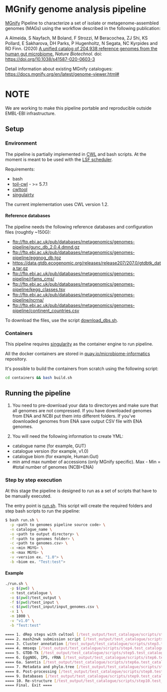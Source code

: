 # MGnify genome analysis pipeline

[MGnify](https://www.ebi.ac.uk/metagenomics/) Pipeline to characterize a set of isolate or metagenome-assembled genomes (MAGs) using the workflow described in the following publication: 

A Almeida, S Nayfach, M Boland, F Strozzi, M Beracochea, ZJ Shi, KS Pollard, E Sakharova, DH Parks, P Hugenholtz, N Segata, NC Kyrpides and RD Finn. (2020) [A unified catalog of 204,938 reference genomes from the human gut microbiome.](https://www.nature.com/articles/s41587-020-0603-3) <i>Nature Biotechnol</i>. doi: https://doi.org/10.1038/s41587-020-0603-3

Detail information about existing MGnify catalogues: https://docs.mgnify.org/en/latest/genome-viewer.html#

# NOTE

We are working to make this pipeline portable and reproducible outside EMBL-EBI infrastructure.

## Setup 

### Environment

The pipeline is partially implemented in [CWL](https://www.commonwl.org/) and bash scripts. At the moment is meant to be used with the [LSF scheduler](https://en.wikipedia.org/wiki/IBM_Spectrum_LSF).

Requirements:
- bash
- [toil-cwl](https://toil.readthedocs.io/l) - >= 5.7.1
- [cwltool](https://github.com/common-workflow-language/cwltool)
- [singulairty](https://sylabs.io/docs/)

The current implementation uses CWL version 1.2.

#### Reference databases

The pipeline needs the following reference databases and configuration files (roughtly ~150G):

- ftp://ftp.ebi.ac.uk/pub/databases/metagenomics/genomes-pipeline/gunc_db_2.0.4.dmnd.gz
- ftp://ftp.ebi.ac.uk/pub/databases/metagenomics/genomes-pipeline/eggnog_db.tgz
- https://data.gtdb.ecogenomic.org/releases/release207/207.0/gtdbtk_data.tar.gz
- ftp://ftp.ebi.ac.uk/pub/databases/metagenomics/genomes-pipeline/rfams_cms/
- ftp://ftp.ebi.ac.uk/pub/databases/metagenomics/genomes-pipeline/kegg_classes.tsv
- ftp://ftp.ebi.ac.uk/pub/databases/metagenomics/genomes-pipeline/ncrna/
- ftp://ftp.ebi.ac.uk/pub/databases/metagenomics/genomes-pipeline/continent_countries.csv

To download the files, use the script [download_dbs.sh](bin/download_dbs.sh).

### Containers

This pipeline requires [singularity](https://sylabs.io/docs/) as the container engine to run pipeline.

All the docker containers are stored in [quay.io/microbiome-informatics](https://quay.io/organization/microbiome-informatics) repository.

It's possible to build the containers from scratch using the following script:

```bash
cd containers && bash build.sh
```

## Running the pipeline

1. You need to pre-download your data to directoryes and make sure that all genomes are not compressed. If you have downloaded genomes from ENA and NCBI put them into different folders. If you've downloaded genomes from ENA save output CSV file with ENA genomes.

2. You will need the following information to create YML:
 - catalogue name (for example, GUT)
 - catalogue version (for example, v1.0)
 - catalogue biom (for example, Human:Gut)
 - min amd max number of accessions (only MGnify specific). Max - Min = #total number of genomes (NCBI+ENA)

### Step by step execution

At this stage the pipeline is designed to run as a set of scripts that have to be manually executed.

The entry point is [run.sh](src/run.sh). This script will create the required folders and step bash scripts to run the pipeline:

```bash
$ bash run.sh \
  -p <path to genomes pipeline source code> \
  -n catalogue_name \
  -o <path to output directory> \
  -f <path to genomes folder> \
  -c <path to genomes.csv> \
  -x <min MGYG> \
  -m <max MGYG> \
  -v <version ex. "1.0"> \
  -b <biom ex. "Test:test">
```

#### Example

```bash
./run.sh \
  -p $(pwd) \
  -n test_catalogue \
  -o $(pwd)/test_output \
  -f $(pwd)/test_input \
  -c $(pwd)/test_input/input_genomes.csv \
  -x 1 \
  -m 1000 \
  -v "v1.0" \
  -b "Test:test"

==== 1. dRep steps with cwltool [/test_output/test_catalogue/scripts/step1.test_catalogue.sh] ====
==== 2. mash2nwk submission script [/test_output/test_catalogue/scripts/step2.test_catalogue.sh] ====
==== 3. Cluster annotation [/test_output/test_catalogue/scripts/step3.test_catalogue.sh] ====
==== 4. mmseqs [/test_output/test_catalogue/scripts/step4.test_catalogue.sh] ====
==== 5. GTDB-Tk [/test_output/test_catalogue/scripts/step5.test_catalogue.sh] ====
==== 6. EggNOG, IPS, rRNA [/test_output/test_catalogue/scripts/step6.test_catalogue.sh] ====
==== 6a. Sanntis [/test_output/test_catalogue/scripts/step6a.test_catalogue.sh] ====
==== 7. Metadata and phylo.tree [/test_output/test_catalogue/scripts/step7.test_catalogue.sh] ====
==== 8. Post-processing [/test_output/test_catalogue/scripts/step8.test_catalogue.sh] ====
==== 9. Databases [/test_output/test_catalogue/scripts/step9.test_catalogue.sh] ====
==== 10. Re-structure [/test_output/test_catalogue/scripts/step10.test_catalogue.sh] ====
==== Final. Exit ====
```